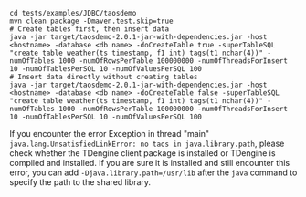 ```
cd tests/examples/JDBC/taosdemo
mvn clean package -Dmaven.test.skip=true
# Create tables first, then insert data
java -jar target/taosdemo-2.0.1-jar-with-dependencies.jar -host <hostname> -database <db name> -doCreateTable true -superTableSQL "create table weather(ts timestamp, f1 int) tags(t1 nchar(4))" -numOfTables 1000 -numOfRowsPerTable 100000000 -numOfThreadsForInsert 10 -numOfTablesPerSQL 10 -numOfValuesPerSQL 100
# Insert data directly without creating tables
java -jar target/taosdemo-2.0.1-jar-with-dependencies.jar -host <hostname> -database <db name> -doCreateTable false -superTableSQL "create table weather(ts timestamp, f1 int) tags(t1 nchar(4))" -numOfTables 1000 -numOfRowsPerTable 100000000 -numOfThreadsForInsert 10 -numOfTablesPerSQL 10 -numOfValuesPerSQL 100
```

If you encounter the error Exception in thread "main" `java.lang.UnsatisfiedLinkError: no taos in java.library.path`, please check whether the TDengine client package is installed or TDengine is compiled and installed. If you are sure it is installed and still encounter this error, you can add `-Djava.library.path=/usr/lib` after the `java` command to specify the path to the shared library.
